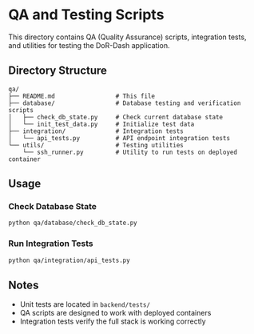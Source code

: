 # QA and Testing Scripts

This directory contains QA (Quality Assurance) scripts, integration tests, and utilities for testing the DoR-Dash application.

## Directory Structure

```
qa/
├── README.md                 # This file
├── database/                 # Database testing and verification scripts
│   ├── check_db_state.py     # Check current database state
│   └── init_test_data.py     # Initialize test data
├── integration/              # Integration tests
│   └── api_tests.py          # API endpoint integration tests
└── utils/                    # Testing utilities
    └── ssh_runner.py         # Utility to run tests on deployed container
```

## Usage

### Check Database State
```bash
python qa/database/check_db_state.py
```

### Run Integration Tests
```bash
python qa/integration/api_tests.py
```

## Notes

- Unit tests are located in `backend/tests/`
- QA scripts are designed to work with deployed containers
- Integration tests verify the full stack is working correctly
